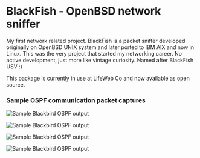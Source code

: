 # BlackFish - OpenBSD network sniffer

My first network related project. BlackFish is a packet sniffer developed originally on OpenBSD UNIX system and later ported to IBM AIX and now in Linux. This was the very project that started my networking career. No active development, just more like vintage curiosity. Named after BlackFish USV :)

This package is currently in use at LifeWeb Co and now available as open source.

### Sample OSPF communication packet captures
![Sample Blackbird OSPF output](https://github.com/PariKhaleghi/BlackFish/blob/master/pictures/ospf_01.png)

![Sample Blackbird OSPF output](https://github.com/PariKhaleghi/BlackFish/blob/master/pictures/ospf_02.png)

![Sample Blackbird OSPF output](https://github.com/PariKhaleghi/BlackFish/blob/master/pictures/ospf_03.png)

![Sample Blackbird OSPF output](https://github.com/PariKhaleghi/BlackFish/blob/master/pictures/ospf_04.png)
